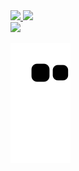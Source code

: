 <div>
  <a href="https://github.com/brun0mr">
  <img height="180em" src="https://github-readme-stats.vercel.app/api?username=brun0mr&show_icons=true&theme=radical&include_all_commits=true&count_private=true"/>
  <img height="180em" src="https://github-readme-stats.vercel.app/api/top-langs/?username=brun0mr&layout=compact&langs_count=16&theme=radical"/>
</div>

 
<div> 
  <a href = "mailto:bruno.rotondaro@unifesp.br"><img src="https://img.shields.io/badge/-Gmail-%23333?style=for-the-badge&logo=gmail&logoColor=white" target="_blank"></a>

  ![Snake animation](https://github.com/rafaballerini/rafaballerini/blob/output/github-contribution-grid-snake.svg)
 
</div>


